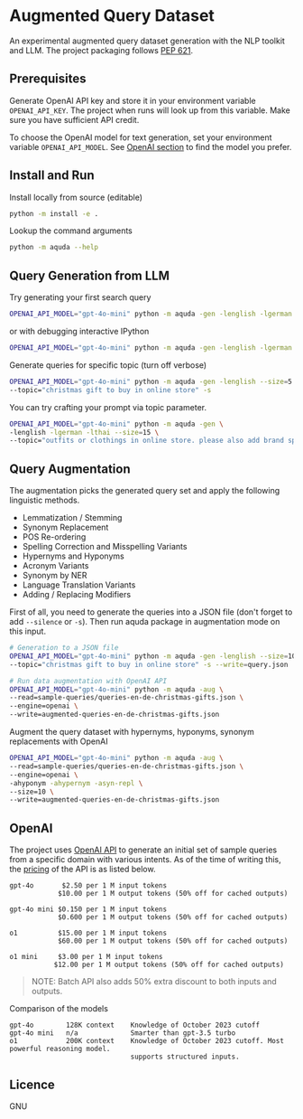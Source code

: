 # Augmented Query Dataset

An experimental augmented query dataset generation with the NLP toolkit and LLM. The project packaging follows [PEP 621](https://peps.python.org/pep-0621/).

## Prerequisites

Generate OpenAI API key and store it in your environment variable `OPENAI_API_KEY`. The project when runs will look up from this variable. Make sure you have sufficient API credit.

To choose the OpenAI model for text generation, set your environment variable `OPENAI_API_MODEL`. See [OpenAI section](#openai) to find the model you prefer.

## Install and Run

Install locally from source (editable)

```sh
python -m install -e .
```

Lookup the command arguments

```sh
python -m aquda --help
```

## Query Generation from LLM

Try generating your first search query

```sh
OPENAI_API_MODEL="gpt-4o-mini" python -m aquda -gen -lenglish -lgerman --size=1
```

or with debugging interactive IPython

```sh
OPENAI_API_MODEL="gpt-4o-mini" python -m aquda -gen -lenglish -lgerman --size=1 --debug
```

Generate queries for specific topic (turn off verbose)

```sh
OPENAI_API_MODEL="gpt-4o-mini" python -m aquda -gen -lenglish --size=5 \
--topic="christmas gift to buy in online store" -s
```

You can try crafting your prompt via topic parameter.

```sh
OPENAI_API_MODEL="gpt-4o-mini" python -m aquda -gen \
-lenglish -lgerman -lthai --size=15 \
--topic="outfits or clothings in online store. please also add brand specific to some search queries if possible, also try different types of queries from users from various demographical groups" --silence
```

## Query Augmentation

The augmentation picks the generated query set and apply the following linguistic methods.

- Lemmatization / Stemming
- Synonym Replacement
- POS Re-ordering
- Spelling Correction and Misspelling Variants
- Hypernyms and Hyponyms
- Acronym Variants
- Synonym by NER
- Language Translation Variants
- Adding / Replacing Modifiers

First of all, you need to generate the queries into a JSON file (don't forget to add `--silence` or `-s`). Then run aquda package in augmentation mode on this input.

```sh
# Generation to a JSON file
OPENAI_API_MODEL="gpt-4o-mini" python -m aquda -gen -lenglish --size=10 \
--topic="christmas gift to buy in online store" -s --write=query.json

# Run data augmentation with OpenAI API
OPENAI_API_MODEL="gpt-4o-mini" python -m aquda -aug \
--read=sample-queries/queries-en-de-christmas-gifts.json \
--engine=openai \
--write=augmented-queries-en-de-christmas-gifts.json
```

Augment the query dataset with hypernyms, hyponyms, synonym replacements with OpenAI

```sh
OPENAI_API_MODEL="gpt-4o-mini" python -m aquda -aug \
--read=sample-queries/queries-en-de-christmas-gifts.json \
--engine=openai \
-ahyponym -ahypernym -asyn-repl \
--size=10 \
--write=augmented-queries-en-de-christmas-gifts.json
```

## OpenAI

The project uses [OpenAI API](https://platform.openai.com/docs/overview) to generate an initial set of sample queries from a specific domain with various intents. As of the time of writing this, the [pricing](https://openai.com/api/pricing/) of the API is as listed below.

```
gpt-4o       $2.50 per 1 M input tokens
            $10.00 per 1 M output tokens (50% off for cached outputs)

gpt-4o mini $0.150 per 1 M input tokens
            $0.600 per 1 M output tokens (50% off for cached outputs)

o1          $15.00 per 1 M input tokens
            $60.00 per 1 M output tokens (50% off for cached outputs)
          
o1 mini     $3.00 per 1 M input tokens
           $12.00 per 1 M output tokens (50% off for cached outputs)
```

> NOTE: Batch API also adds 50% extra discount to both inputs and outputs.

Comparison of the models

```
gpt-4o        128K context    Knowledge of October 2023 cutoff
gpt-4o mini   n/a             Smarter than gpt-3.5 turbo
o1            200K context    Knowledge of October 2023 cutoff. Most powerful reasoning model.
                              supports structured inputs.
```


## Licence

GNU
